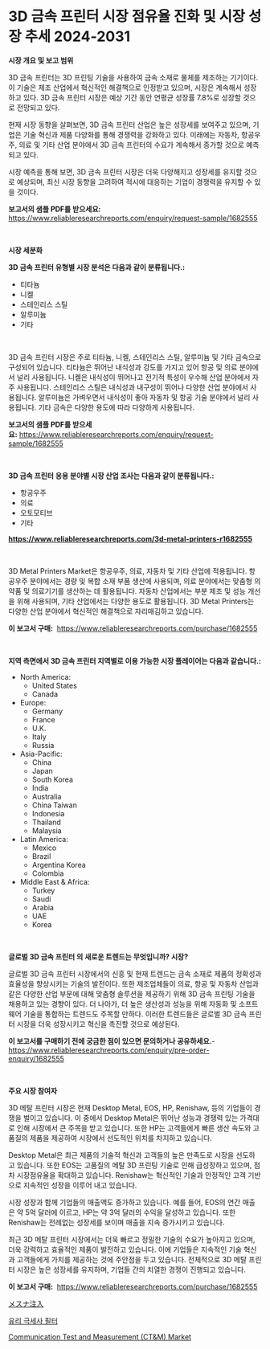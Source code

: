 <p><h1>3D 금속 프린터 시장 점유율 진화 및 시장 성장 추세 2024-2031</h1></p><p><strong>시장 개요 및 보고 범위</strong></p>
<p><p>3D 금속 프린터는 3D 프린팅 기술을 사용하여 금속 소재로 물체를 제조하는 기기이다. 이 기술은 제조 산업에서 혁신적인 해결책으로 인정받고 있으며, 시장은 계속해서 성장하고 있다. 3D 금속 프린터 시장은 예상 기간 동안 연평균 성장률 7.8%로 성장할 것으로 전망되고 있다.</p><p>현재 시장 동향을 살펴보면, 3D 금속 프린터 산업은 높은 성장세를 보여주고 있으며, 기업은 기술 혁신과 제품 다양화를 통해 경쟁력을 강화하고 있다. 미래에는 자동차, 항공우주, 의료 및 기타 산업 분야에서 3D 금속 프린터의 수요가 계속해서 증가할 것으로 예측되고 있다.</p><p>시장 예측을 통해 보면, 3D 금속 프린터 시장은 더욱 다양해지고 성장세를 유지할 것으로 예상되며, 최신 시장 동향을 고려하여 적시에 대응하는 기업이 경쟁력을 유지할 수 있을 것이다.</p></p>
<p><strong>보고서의 샘플 PDF를 받으세요:</strong> <a href="https://www.reliableresearchreports.com/enquiry/request-sample/1682555">https://www.reliableresearchreports.com/enquiry/request-sample/1682555</a></p>
<p>&nbsp;</p>
<p><strong>시장 세분화</strong></p>
<p><strong>3D 금속 프린터 유형별 시장 분석은 다음과 같이 분류됩니다.:</strong></p>
<p><ul><li>티타늄</li><li>니켈</li><li>스테인리스 스틸</li><li>알루미늄</li><li>기타</li></ul></p>
<p>&nbsp;</p>
<p><p>3D 금속 프린터 시장은 주로 티타늄, 니켈, 스테인리스 스틸, 알루미늄 및 기타 금속으로 구성되어 있습니다. 티타늄은 뛰어난 내식성과 강도를 가지고 있어 항공 및 의료 분야에서 널리 사용됩니다. 니켈은 내식성이 뛰어나고 전기적 특성이 우수해 산업 분야에서 자주 사용됩니다. 스테인리스 스틸은 내식성과 내구성이 뛰어나 다양한 산업 분야에서 사용됩니다. 알루미늄은 가벼우면서 내식성이 좋아 자동차 및 항공 기술 분야에서 널리 사용됩니다. 기타 금속은 다양한 용도에 따라 다양하게 사용됩니다.</p></p>
<p><strong>보고서의 샘플 PDF를 받으세요:</strong>&nbsp;<a href="https://www.reliableresearchreports.com/enquiry/request-sample/1682555">https://www.reliableresearchreports.com/enquiry/request-sample/1682555</a></p>
<p>&nbsp;</p>
<p><strong> 3D 금속 프린터 응용 분야별 시장 산업 조사는 다음과 같이 분류됩니다.:</strong></p>
<p><ul><li>항공우주</li><li>의료</li><li>오토모티브</li><li>기타</li></ul></p>
<p><strong><a href="https://www.reliableresearchreports.com/3d-metal-printers-r1682555">https://www.reliableresearchreports.com/3d-metal-printers-r1682555</a></strong></p>
<p>&nbsp;</p>
<p><p>3D Metal Printers Market은 항공우주, 의료, 자동차 및 기타 산업에 적용됩니다. 항공우주 분야에서는 경량 및 복합 소재 부품 생산에 사용되며, 의료 분야에서는 맞춤형 의약품 및 의료기기를 생산하는 데 활용됩니다. 자동차 산업에서는 부분 제조 및 성능 개선을 위해 사용되며, 기타 산업에서는 다양한 용도로 활용됩니다. 3D Metal Printers는 다양한 산업 분야에서 혁신적인 해결책으로 자리매김하고 있습니다.</p></p>
<p><strong>이 보고서 구매:</strong>&nbsp; <a href="https://www.reliableresearchreports.com/purchase/1682555">https://www.reliableresearchreports.com/purchase/1682555</a></p>
<p>&nbsp;</p>
<p><strong>지역 측면에서 3D 금속 프린터 지역별로 이용 가능한 시장 플레이어는 다음과 같습니다.:</strong></p>
<p><ul>
    <li>
        North America:
        <ul>
            <li>United States</li>
            <li>Canada</li>
        </ul>
    </li>
    <li>
        Europe:
        <ul>
            <li>Germany</li>
            <li>France</li>
            <li>U.K.</li>
            <li>Italy</li>
            <li>Russia</li>
        </ul>
    </li>
    <li>
        Asia-Pacific:
        <ul>
            <li>China</li>
            <li>Japan</li>
            <li>South Korea</li>
            <li>India</li>
            <li>Australia</li>
            <li>China Taiwan</li>
            <li>Indonesia</li>
            <li>Thailand</li>
            <li>Malaysia</li>
        </ul>
    </li>
    <li>
        Latin America:
        <ul>
            <li>Mexico</li>
            <li>Brazil</li>
            <li>Argentina Korea</li>
            <li>Colombia</li>
        </ul>
    </li>
    <li>
        Middle East & Africa:
        <ul>
            <li>Turkey</li>
            <li>Saudi</li>
            <li>Arabia</li>
            <li>UAE</li>
            <li>Korea</li>
        </ul>
    </li>
    </ul></p>
<p>&nbsp;</p>
<p><strong>글로벌 3D 금속 프린터 의 새로운 트렌드는 무엇입니까? 시장?</strong></p>
<p><p>글로벌 3D 금속 프린터 시장에서의 신흥 및 현재 트렌드는 금속 소재로 제품의 정확성과 효율성을 향상시키는 기술의 발전이다. 또한 제조업체들이 의료, 항공 및 자동차 산업과 같은 다양한 산업 부문에 대해 맞춤형 솔루션을 제공하기 위해 3D 금속 프린팅 기술을 채용하고 있는 경향이 있다. 더 나아가, 더 높은 생산성과 성능을 위해 자동화 및 소프트웨어 기술을 통합하는 트렌드도 주목할 만하다. 이러한 트렌드들은 글로벌 3D 금속 프린터 시장을 더욱 성장시키고 혁신을 촉진할 것으로 예상된다.</p></p>
<p><strong>이 보고서를 구매하기 전에 궁금한 점이 있으면 문의하거나 공유하세요.</strong>- <a href="https://www.reliableresearchreports.com/enquiry/pre-order-enquiry/1682555">https://www.reliableresearchreports.com/enquiry/pre-order-enquiry/1682555</a></p>
<p>&nbsp;</p>
<p><strong>주요 시장 참여자</strong></p>
<p><p>3D 메탈 프린터 시장은 현재 Desktop Metal, EOS, HP, Renishaw, 등의 기업들이 경쟁을 벌이고 있습니다. 이 중에서 Desktop Metal은 뛰어난 성능과 경쟁력 있는 가격대로 인해 시장에서 큰 주목을 받고 있습니다. 또한 HP는 고객들에게 빠른 생산 속도와 고품질의 제품을 제공하여 시장에서 선도적인 위치를 차지하고 있습니다.</p><p>Desktop Metal은 최근 제품의 기술적 혁신과 고객들의 높은 만족도로 시장을 선도하고 있습니다. 또한 EOS는 고품질의 메탈 3D 프린팅 기술로 인해 급성장하고 있으며, 점차 시장점유율을 확대하고 있습니다. Renishaw는 혁신적인 기술과 안정적인 고객 기반으로 지속적인 성장을 이루어 내고 있습니다.</p><p>시장 성장과 함께 기업들의 매출액도 증가하고 있습니다. 예를 들어, EOS의 연간 매출은 약 5억 달러에 이르고, HP는 약 3억 달러의 수익을 달성하고 있습니다. 또한 Renishaw는 전례없는 성장세를 보이며 매출을 지속 증가시키고 있습니다.</p><p>최근 3D 메탈 프린터 시장에서는 더욱 빠르고 정밀한 기술의 수요가 높아지고 있으며, 더욱 강력하고 효율적인 제품이 발전하고 있습니다. 이에 기업들은 지속적인 기술 혁신과 고객들에게 가치를 제공하는 것에 주안점을 두고 있습니다. 전체적으로 3D 메탈 프린터 시장은 높은 성장세를 유지하며, 기업들 간의 치열한 경쟁이 진행되고 있습니다.</p></p>
<p><strong>이 보고서 구매:</strong>&nbsp;&nbsp;<a href="https://www.reliableresearchreports.com/purchase/1682555">https://www.reliableresearchreports.com/purchase/1682555</a></p>
<p><p><a href="https://medium.com/@jackparker654/%E3%83%A1%E3%82%B9%E3%83%8A%E6%B3%A8%E5%B0%84%E5%B8%82%E5%A0%B4-%E3%82%BF%E3%82%A4%E3%83%97-%E3%82%A2%E3%83%97%E3%83%AA%E3%82%B1%E3%83%BC%E3%82%B7%E3%83%A7%E3%83%B3-%E3%81%8A%E3%82%88%E3%81%B3%E5%9C%B0%E7%90%86%E3%81%AB%E3%82%88%E3%82%8B%E5%8C%85%E6%8B%AC%E7%9A%84%E8%A9%95%E4%BE%A1-121fd367594e">メスナ注入</a></p><p><a href="https://medium.com/@cierrahayes1930/%EC%9C%A0%EB%A6%AC-%EB%A7%88%EC%9D%B4%ED%81%AC%EB%A1%9C%EC%84%AC%EC%9C%A0-%ED%95%84%ED%84%B0-%EC%8B%9C%EC%9E%A5-%EB%B6%84%EC%84%9D-%EC%97%B0%ED%8F%89%EA%B7%A0-%EC%84%B1%EC%9E%A5%EB%A5%A0-%EC%8B%9C%EC%9E%A5-%EC%84%B8%EB%B6%84%ED%99%94-%EB%B0%8F-%EA%B8%80%EB%A1%9C%EB%B2%8C-%EC%82%B0%EC%97%85-%EA%B0%9C%EC%9A%94-e28ee92aba99">유리 극세사 필터</a></p><p><a href="https://github.com/GroverBarry/Market-Research-Report-List-4/blob/main/communication-test-and-measurement-ctm-market.md">Communication Test and Measurement (CT&M) Market</a></p></p>